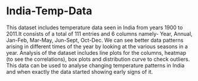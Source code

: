 # India-Temp-Data
This dataset includes temperature data seen in India from years 1900 to 2011.It consists of a total of 111 entries and 6 columns namely- Year, Annual, Jan-Feb, Mar-May, Jun-Sept, Oct-Dec. We can see better data patterns arising in different times of the year  by looking at the various seasons in a year. 
Analysis of the dataset includes line plots for the columns, heatmap (to see the correlations), box plots and distribution curve to check outliers.
This data can be used to analyse changing temperature patterns in India and when exactly the data started showing early signs of it.
